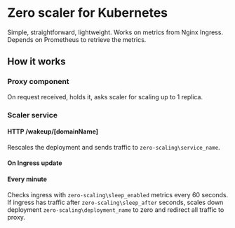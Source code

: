# Zero scaler for Kubernetes
Simple, straightforward, lightweight. Works on metrics from Nginx Ingress. Depends on Prometheus to retrieve the metrics. 


## How it works 

### Proxy component
On request received, holds it, asks scaler for scaling up to 1 replica. 

### Scaler service

#### HTTP /wakeup/[domainName]
Rescales the deployment and sends traffic to `zero-scaling\service_name`.

#### On Ingress update
#### Every minute
Checks ingress with `zero-scaling\sleep_enabled` metrics every 60 seconds. If ingress has traffic after `zero-scaling\sleep_after` seconds, scales down deployment `zero-scaling\deployment_name` to zero and redirect all traffic to proxy.
